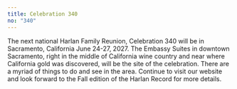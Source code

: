 ```yaml
---
title: Celebration 340
no: "340"
---
```


The next national Harlan Family Reunion, Celebration 340 will be in Sacramento, California June 24-27, 2027. The Embassy Suites in downtown Sacramento, right in the middle of California wine country and near where California gold was discovered, will be the site of the celebration. There are a myriad of things to do and see in the area. Continue to visit our website and look forward to the Fall edition of the Harlan Record for more details.
